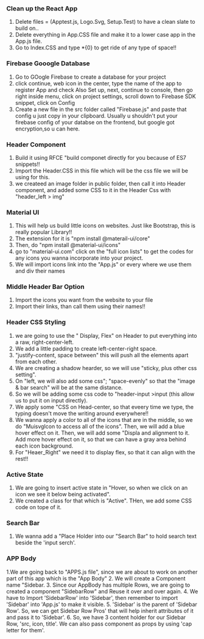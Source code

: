 ### Clean up the React App
1. Delete files = (Apptest.js, Logo.Svg, Setup.Test) to have a clean slate to build on..
2. Delete everything in App.CSS file and make it to a lower case app in the App.js file.
3. Go to Index.CSS and type *{0} to get ride of any type of space!!
### Firebase Gooogle Database
1. Go to GOogle Firebase to create a database for your project
2. click continue, web icon in the center, type the name of the app to register App and check Also Set up, next, continue to console, then go right inside menu, click on project settings, scroll down to Firebase SDK snippet, click on Config
3. Create a new file in the src folder called "Firebase.js" and paste that config u just copy in your clipboard. Usually u shouldn't put your firebase config of your databse on the frontend, but google got encryption,so u can here.
### Header Component
1. Build it using RFCE "build componet directly for you because of ES7 snippets!!
2. Import the Header.CSS in this file which will be the css file we will be using for this.
3. we createed an image folder in public folder, then call it into Header component, and added some CSS to it in the Header Css with "header_left > img"
### Material UI
1. This will help us build little icons on websites. Just like Bootstrap, this is really popular Library!!
2. The extension for it is "npm install @materail-ui/core"
3. Then, do "npm install @material-ui/icons"
4. go to "material-ui.com" click on the "full icon lists" to get the codes for any icons you wanna incorporate into your project.
5. We will import icons link into the "App.js" or every where we use them and div their names
### Middle Header Bar Option
1. Import the icons you want from the website to your file
2. Import their links, than call them using their names!!
### Header CSS Styling
1. we are going to use the " Display, Flex" on Header to put everything into a raw, right-center-left.
2. We add a little padding to create left-center-right space.
3. "justify-content, space between" this will push all the elements apart from each other.
4. We are creating a shadow hearder, so we will use "sticky, plus other css setting".
5. On "left, we will also add some css"; "space-evenly" so that the "image & bar search" will be at the same distance.
6. So we will be adding some css code to "header-input >input (this allow us to put it on input directly).
7. We apply some "CSS on Head-center, so that eveery time we type, the typing doesn't move the writing around everywhere!!
8. We wanna apply a color to all of the icons that are in the middle, so we do  "MuisvgIcon to access all of the icons". Then, we will add a blue hover effect on it. Then, we will add some "Displa and alignment to it. Add more hover effect on it, so that we can have a gray area behind each icon background.
9. For "Heaer_Right" we need it to display flex, so that it can align with the rest!!
### Active State
1. We are going to insert active state in "Hover, so when we click on an icon we see it below being activated".
2. We created a class for that which is "Active". THen, we add some CSS code on tope of it.
### Search Bar
1. We wanna add a "Place Holder into our "Search Bar" to hold search text beside the 'input serch'.

### APP Body
1.We are going back to "APPS.js file", since we are about to work on another part of this app which is the "App Body"
2. We will create a Component name "Sidebar.
3. Since our AppBody has multiple Rows, we are going to created a component "SidebarRow" and Reuse it over and over again.
4. We have to Import 'SidebarRow' into 'Sidebar', then remember to import 'Sidebar' into 'App.js' to make it visible.
5. 'Sidebar' is the parent of 'Sidebar Row'. So, we can get Sidebar Row Pros' that will help inherit attributes of it and pass it to 'Sidebar'.
6. So, we have 3 content holder for our Sidebar Row, 'src, icon, title'. We can also pass component as props by using 'cap letter for them'.